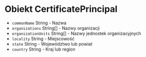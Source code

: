 # Obiekt CertificatePrincipal

* `commonName` String - Nazwa
* `organizations` String[] - Nazwy organizacji
* `organizationUnits` String[] - Nazwy jednostek organizacyjnych
* `locality` String - Miejscowość
* `state` String - Województwo lub powiat
* `country` String - Kraj lub region